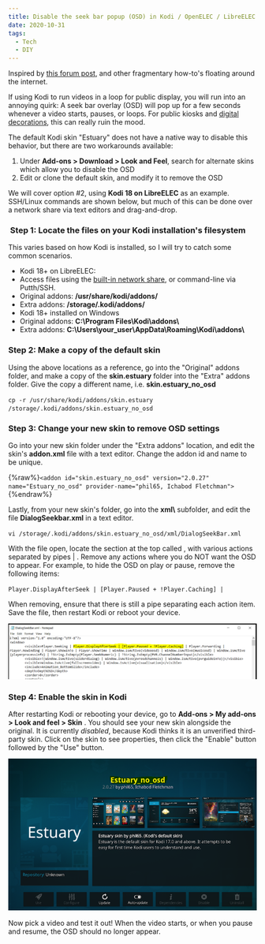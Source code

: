 ```yaml
---
title: Disable the seek bar popup (OSD) in Kodi / OpenELEC / LibreELEC
date: 2020-10-31
tags:
  - Tech
  - DIY
---
```

Inspired by [this forum post](https://forum.kodi.tv/showthread.php?tid=356140&pid=2971509), and other fragmentary how-to's floating around the internet.  

If using Kodi to run videos in a loop for public display, you will run into an annoying quirk: A seek bar overlay (OSD) will pop up for a few seconds whenever a video starts, pauses, or loops. For public kiosks and [digital decorations](https://vimeo.com/446790471), this can really ruin the mood.

The default Kodi skin "Estuary" does not have a native way to disable this behavior, but there are two workarounds available:

1.  Under **Add-ons > Download > Look and Feel**, search for alternate skins which allow you to disable the OSD
2.  Edit or clone the default skin, and modify it to remove the OSD

We will cover option #2, using **Kodi 18 on LibreELEC** as an example. SSH/Linux commands are shown below, but much of this can be done over a network share via text editors and drag-and-drop.  

###  Step 1: Locate the files on your Kodi installation's filesystem

This varies based on how Kodi is installed, so I will try to catch some common scenarios.

*   Kodi 18+ on LibreELEC:
*   Access files using the [built-in network share](https://libreelec.wiki/support/update#samba-share), or command-line via Putth/SSH.
*   Original addons: **/usr/share/kodi/addons/**
*   Extra addons: **/storage/.kodi/addons/**
*   Kodi 18+ installed on Windows
*   Original addons: **C:\\Program Files\\Kodi\\addons\\**
*   Extra addons: **C:\\Users\\your\_user\\AppData\\Roaming\\Kodi\\addons\\**

### Step 2: Make a copy of the default skin

Using the above locations as a reference, go into the "Original" addons folder, and make a copy of the **skin.estuary** folder into the "Extra" addons folder. Give the copy a different name, i.e. **skin.estuary_no_osd**

`cp -r /usr/share/kodi/addons/skin.estuary /storage/.kodi/addons/skin.estuary_no_osd`

### Step 3: Change your new skin to remove OSD settings  

Go into your new skin folder under the "Extra addons" location, and edit the skin's **addon.xml** file with a text editor. Change the addon id and name to be unique.

{%raw%}`<addon id="skin.estuary_no_osd" version="2.0.27" name="Estuary_no_osd" provider-name="phil65, Ichabod Fletchman">`{%endraw%}

Lastly, from your new skin's folder, go into the **xml\\** subfolder, and edit the file **DialogSeekbar.xml** in a text editor.

`vi /storage/.kodi/addons/skin.estuary_no_osd/xml/DialogSeekBar.xml`

With the file open, locate the section at the top called **<visible>**, with various actions separated by pipes | . Remove any actions where you do NOT want the OSD to appear. For example, to hide the OSD on play or pause, remove the following items:

`Player.DisplayAfterSeek | [Player.Paused + !Player.Caching] |`

When removing, ensure that there is still a pipe separating each action item. Save the file, then restart Kodi or reboot your device.

![2020-10-31-disable_osd_1.PNG](/assets/images/2020-10-31-disable_osd_1.PNG)

### Step 4: Enable the skin in Kodi

After restarting Kodi or rebooting your device, go to **Add-ons > My add-ons > Look and feel > Skin** . You should see your new skin alongside the original. It is currently _disabled_, because Kodi thinks it is an unverified third-party skin. Click on the skin to see properties, then click the "Enable" button followed by the "Use" button.

![2020-10-31-disable_osd_2.PNG](/assets/images/2020-10-31-disable_osd_2.PNG)

Now pick a video and test it out! When the video starts, or when you pause and resume, the OSD should no longer appear.